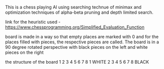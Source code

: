 This is a chess playing AI using searching technue of minimax and optimization techniques of alpha-beta pruning and depth limited search.

link for the heuristic used - https://www.chessprogramming.org/Simplified_Evaluation_Function

board is made in a way so that empty places are marked with 0 and for the places filled with pieces, the respective pieces are called.
The board is in a 90 degree rotated perspective with black pieces on the left and white pieces on the right

the structure of the board
 1  2  3  4  5  6  7  8
1        WHITE
2
3
4
5
6
7
8        BLACK